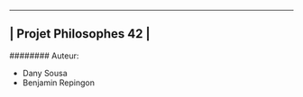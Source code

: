 -------------------------
| Projet Philosophes 42 |
-------------------------
######## Auteur:
* Dany Sousa
* Benjamin Repingon
